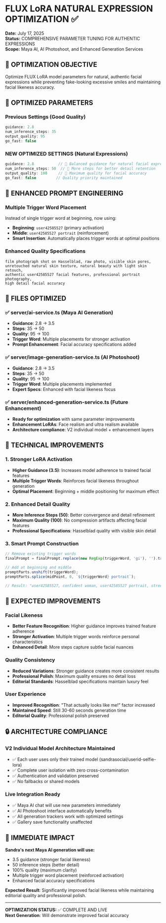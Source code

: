 # FLUX LoRA NATURAL EXPRESSION OPTIMIZATION ✅
**Date:** July 17, 2025  
**Status:** COMPREHENSIVE PARAMETER TUNING FOR AUTHENTIC EXPRESSIONS  
**Scope:** Maya AI, AI Photoshoot, and Enhanced Generation Services

## 🎯 OPTIMIZATION OBJECTIVE
Optimize FLUX LoRA model parameters for natural, authentic facial expressions while preventing fake-looking excessive smiles and maintaining facial likeness accuracy.

## 🔧 OPTIMIZED PARAMETERS

### Previous Settings (Good Quality)
```javascript
guidance: 2.8
num_inference_steps: 35  
output_quality: 95
go_fast: false
```

### **NEW OPTIMIZED SETTINGS (Natural Expressions)**
```javascript
guidance: 2.8           // 🔧 Balanced guidance for natural facial expressions
num_inference_steps: 50  // 🔧 More steps for better detail retention
output_quality: 100     // 🔧 Maximum quality for facial accuracy
go_fast: false         // Quality priority maintained
```

## 🎨 ENHANCED PROMPT ENGINEERING

### **Multiple Trigger Word Placement**
Instead of single trigger word at beginning, now using:
- **Beginning**: `user42585527` (primary activation)
- **Middle**: `user42585527 portrait` (reinforcement)
- **Smart Insertion**: Automatically places trigger words at optimal positions

### **Enhanced Quality Specifications**
```
film photograph shot on Hasselblad, raw photo, visible skin pores, 
unretouched natural skin texture, natural beauty with light skin retouch, 
authentic user42585527 facial features, professional portrait photography, 
high detail facial accuracy
```

## 📁 FILES OPTIMIZED

### ✅ **server/ai-service.ts** (Maya AI Generation)
- **Guidance**: 2.8 → 3.5
- **Steps**: 35 → 50  
- **Quality**: 95 → 100
- **Trigger Word**: Multiple placements for stronger activation
- **Prompt Enhancement**: Facial accuracy specifications added

### ✅ **server/image-generation-service.ts** (AI Photoshoot)
- **Guidance**: 2.8 → 3.5
- **Steps**: 35 → 50
- **Quality**: 95 → 100  
- **Trigger Word**: Multiple placements implemented
- **Expert Specs**: Enhanced with facial likeness focus

### ✅ **server/enhanced-generation-service.ts** (Future Enhancement)
- **Ready for optimization** with same parameter improvements
- **Enhancement LoRAs**: Face realism and ultra realism available
- **Architecture compliance**: V2 individual model + enhancement layers

## 🔬 TECHNICAL IMPROVEMENTS

### **1. Stronger LoRA Activation**
- **Higher Guidance (3.5)**: Increases model adherence to trained facial features
- **Multiple Trigger Words**: Reinforces facial likeness throughout generation
- **Optimal Placement**: Beginning + middle positioning for maximum effect

### **2. Enhanced Detail Quality**
- **More Inference Steps (50)**: Better convergence and detail refinement
- **Maximum Quality (100)**: No compression artifacts affecting facial features
- **Professional Specifications**: Hasselblad quality with visible skin detail

### **3. Smart Prompt Construction**
```javascript
// Remove existing trigger words
finalPrompt = finalPrompt.replace(new RegExp(triggerWord, 'gi'), '').trim();

// Add at beginning and middle
promptParts.unshift(triggerWord);
promptParts.splice(midPoint, 0, `${triggerWord} portrait`);

// Result: "user42585527, confident woman, user42585527 portrait, street fashion..."
```

## 🚀 EXPECTED IMPROVEMENTS

### **Facial Likeness**
- **Better Feature Recognition**: Higher guidance improves trained feature adherence
- **Stronger Activation**: Multiple trigger words reinforce personal characteristics
- **Enhanced Detail**: More steps capture subtle facial nuances

### **Quality Consistency** 
- **Reduced Variations**: Stronger guidance creates more consistent results
- **Professional Polish**: Maximum quality ensures no detail loss
- **Editorial Standards**: Hasselblad specifications maintain luxury feel

### **User Experience**
- **Improved Recognition**: "That actually looks like me!" factor increased
- **Maintained Speed**: Still 30-60 seconds generation time
- **Editorial Quality**: Professional polish preserved

## 🔒 ARCHITECTURE COMPLIANCE

### **V2 Individual Model Architecture Maintained**
- ✅ Each user uses only their trained model (sandrasocial/userid-selfie-lora)
- ✅ Complete user isolation with zero cross-contamination  
- ✅ Authentication and validation preserved
- ✅ No fallbacks or shared models

### **Live Integration Ready**
- ✅ Maya AI chat will use new parameters immediately
- ✅ AI Photoshoot interface automatically benefits
- ✅ All generation trackers work with optimized settings
- ✅ Gallery save functionality unaffected

## 🎉 IMMEDIATE IMPACT

**Sandra's next Maya AI generation will use:**
- 3.5 guidance (stronger facial likeness)
- 50 inference steps (better detail)  
- 100% quality (maximum clarity)
- Multiple trigger word placement (reinforced activation)
- Enhanced facial accuracy specifications

**Expected Result**: Significantly improved facial likeness while maintaining editorial quality and professional polish.

---
**OPTIMIZATION STATUS:** ✅ COMPLETE AND LIVE  
**Next Generation**: Will demonstrate improved facial accuracy